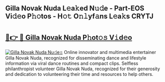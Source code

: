 ## Gilla Novak Nuda L𝚎a𝚔ed N𝚞𝚍e - Part-EOS Vi𝚍𝚎o P𝚑𝚘tos - H𝚘𝚝 O𝚗𝚕yf𝚊ns L𝚎a𝚔s CRYTJ

# <h2><a href="http://kfdio3.oniu.top/?m=Gilla+Novak+Nuda">🔗👉 🔴 Gilla Novak Nuda P𝚑ot𝚘𝚜 V𝚒d𝚎o</a></h2>

[![Gilla Novak Nuda Nu𝚍e𝚜](https://i.imgur.com/0qMVB7G.gif)](http://kfdio3.oniu.top/?m=Gilla+Novak+Nuda)
Online innovator and multimedia entertainer Gilla Novak Nuda, recognized for disseminating dance and lifestyle information via viral dance routines and compact clips. Selfless philanthropist volunteer Gilla Novak Nuda, recognized for their generosity and dedication to volunteering their time and resources to help others.  
